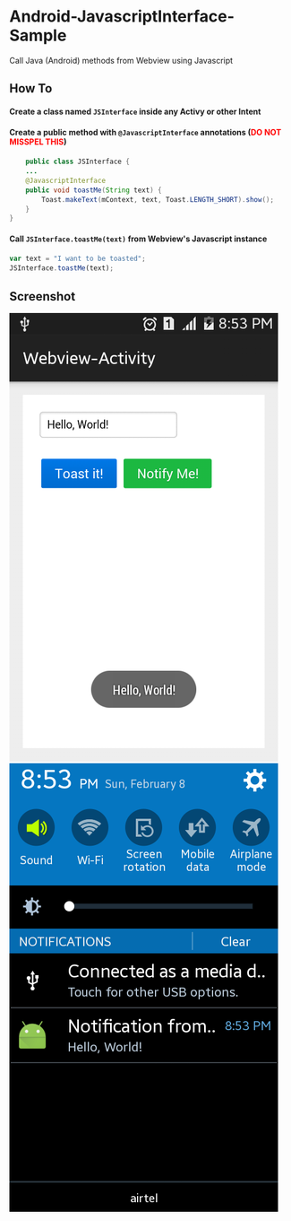 # Android-JavascriptInterface-Sample

Call Java (Android) methods from Webview using Javascript

## How To

#### Create a class named `JSInterface` inside any Activy or other Intent
#### Create a public method with `@JavascriptInterface` annotations (<span style="color: red">DO NOT MISSPEL THIS</span>)

```java
    public class JSInterface {
    ...
    @JavascriptInterface
    public void toastMe(String text) {
        Toast.makeText(mContext, text, Toast.LENGTH_SHORT).show();
    }
}
```
#### Call `JSInterface.toastMe(text)` from Webview's Javascript instance
```javascript
var text = "I want to be toasted";
JSInterface.toastMe(text);
```

## Screenshot

![Toast](screen/toast.png)
![Notification](screen/notification.png)
